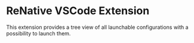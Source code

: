# ReNative VSCode Extension

This extension provides a tree view of all launchable configurations with a possibility to launch them.
